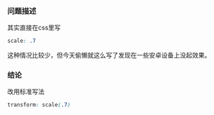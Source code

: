 ### 问题描述
其实直接在css里写
```css
scale: .7
```
这种情况比较少，但今天偷懒就这么写了发现在一些安卓设备上没起效果。
### 结论
改用标准写法
```css
transform: scale(.7)
```